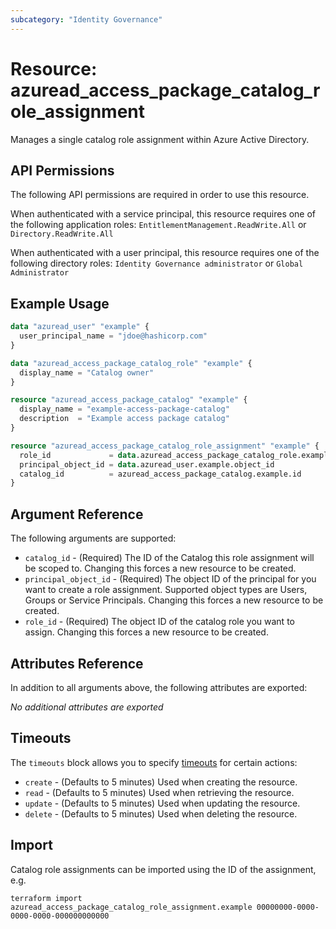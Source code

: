 ```yaml
---
subcategory: "Identity Governance"
---
```


# Resource: azuread_access_package_catalog_role_assignment

Manages a single catalog role assignment within Azure Active Directory.

## API Permissions

The following API permissions are required in order to use this resource.

When authenticated with a service principal, this resource requires one of the following application roles: `EntitlementManagement.ReadWrite.All` or `Directory.ReadWrite.All`

When authenticated with a user principal, this resource requires one of the following directory roles: `Identity Governance administrator` or `Global Administrator`

## Example Usage

```terraform
data "azuread_user" "example" {
  user_principal_name = "jdoe@hashicorp.com"
}

data "azuread_access_package_catalog_role" "example" {
  display_name = "Catalog owner"
}

resource "azuread_access_package_catalog" "example" {
  display_name = "example-access-package-catalog"
  description  = "Example access package catalog"
}

resource "azuread_access_package_catalog_role_assignment" "example" {
  role_id             = data.azuread_access_package_catalog_role.example.object_id
  principal_object_id = data.azuread_user.example.object_id
  catalog_id          = azuread_access_package_catalog.example.id
}
```


## Argument Reference

The following arguments are supported:

* `catalog_id` - (Required) The ID of the Catalog this role assignment will be scoped to. Changing this forces a new resource to be created.
* `principal_object_id` - (Required) The object ID of the principal for you want to create a role assignment. Supported object types are Users, Groups or Service Principals. Changing this forces a new resource to be created.
* `role_id` - (Required) The object ID of the catalog role you want to assign. Changing this forces a new resource to be created.

## Attributes Reference

In addition to all arguments above, the following attributes are exported:

*No additional attributes are exported*

## Timeouts

The `timeouts` block allows you to specify [timeouts](https://www.terraform.io/language/resources/syntax#operation-timeouts) for certain actions:

* `create` - (Defaults to 5 minutes) Used when creating the resource.
* `read` - (Defaults to 5 minutes) Used when retrieving the resource.
* `update` - (Defaults to 5 minutes) Used when updating the resource.
* `delete` - (Defaults to 5 minutes) Used when deleting the resource.

## Import

Catalog role assignments can be imported using the ID of the assignment, e.g.

```shell
terraform import azuread_access_package_catalog_role_assignment.example 00000000-0000-0000-0000-000000000000
```
